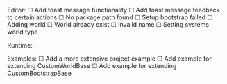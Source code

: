 Editor:
    ☐ Add toast message functionality
    ☐ Add toast message feedback to certain actions
        ☐ No package path found
        ☐ Setup bootstrap failed
        ☐ Adding world
            ☐ World already exist
            ☐ Invalid name
        ☐ Setting systems world type


Runtime:


Examples:
    ☐ Add a more extensive project example
    ☐ Add example for extending CustomWorldBase
    ☐ Add example for extending CustomBootstrapBase